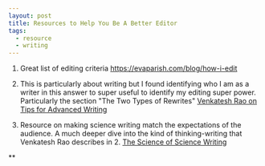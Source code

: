 ```yaml
---
layout: post
title: Resources to Help You Be A Better Editor
tags:
  - resource
  - writing
---
```

1. Great list of editing criteria
https://evaparish.com/blog/how-i-edit

2. This is particularly about writing but I found identifying who I am as a writer in this answer to super useful to identify my editing super power. Particularly the section "The Two Types of Rewrites"
[Venkatesh Rao on Tips for Advanced Writing](https://www.quora.com/What-are-some-tips-for-advanced-writers-How-do-you-push-your-writing-into-excellency-territory/answer/Venkatesh-Rao)

3. Resource on making science writing match the expectations of the audience. A much deeper dive into the kind of thinking-writing that Venkatesh Rao describes in 2. 
[The Science of Science Writing](https://www.americanscientist.org/blog/the-long-view/the-science-of-scientific-writing)




**
